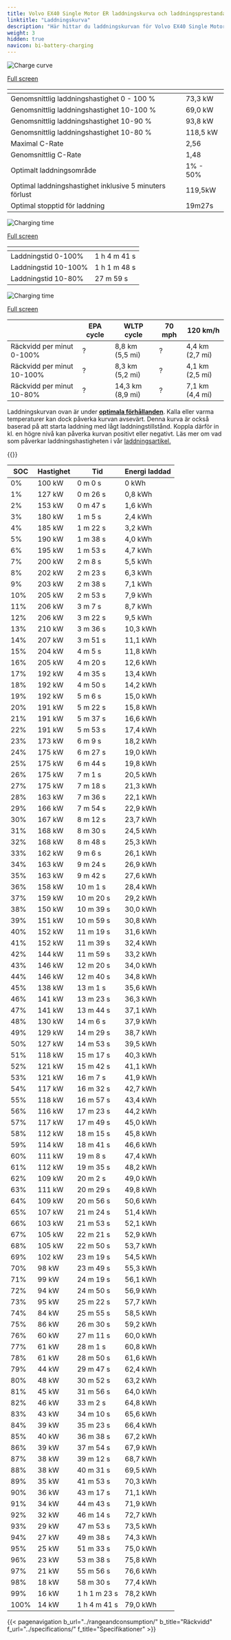 ```yaml
---
title: Volvo EX40 Single Motor ER laddningskurva och laddningsprestanda
linktitle: "Laddningskurva"
description: "Här hittar du laddningskurvan för Volvo EX40 Single Motor ER."
weight: 3
hidden: true
navicon: bi-battery-charging
---
```

<!-- markdownlint-disable MD033 -->
<!-- markdownlint-disable MD010 -->
<img src="/images/models/volvo/ex40/ex40_single_motor_er/chargingcurve.svg" alt="Charge curve" class="img-fluid">

[Full screen](/images/models/volvo/ex40/ex40_single_motor_er/chargingcurve.svg)


<div class="table-responsive">
<table class="table table-striped border">
	<thead>
		<tr>
			<th>
			</th>
			<th>
			</th>
		</tr>
	</thead>
	<tbody>
		<tr>
			<td>
				Genomsnittlig laddningshastighet 0 - 100 %
			</td>
			<td>
				73,3 kW
			</td>
		</tr>
		<tr>
			<td>
				Genomsnittlig laddningshastighet 10-100 %
			</td>
			<td>
				69,0 kW
			</td>
		</tr>
		<tr>
			<td>
				Genomsnittlig laddningshastighet 10-90 %
			</td>
			<td>
				93,8 kW
			</td>
		</tr>
		<tr>
			<td>
				Genomsnittlig laddningshastighet 10-80 %
			</td>
			<td>
				118,5 kW
			</td>
		</tr>
		<tr>
			<td>
				Maximal C-Rate
			</td>
			<td>
				2,56
			</td>
		</tr>
		<tr>
			<td>
				Genomsnittlig C-Rate
			</td>
			<td>
				1,48
			</td>
		</tr>
		<tr>
			<td>
				Optimalt laddningsområde
			</td>
			<td>
				1% - 50%
			</td>
		</tr>
		<tr>
			<td>
				Optimal laddningshastighet inklusive 5 minuters förlust
			</td>
			<td>
				119,5kW
			</td>
		</tr>
		<tr>
			<td>
				Optimal stopptid för laddning
			</td>
			<td>
				19m27s
			</td>
		</tr>
	</tbody>
</table>
</div>
<img src="/images/models/volvo/ex40/ex40_single_motor_er/chargingtime.svg" alt="Charging time" class="img-fluid">

[Full screen](/images/models/volvo/ex40/ex40_single_motor_er/chargingtime.svg)
<div class="table-responsive">
<table class="table table-striped border">
	<thead>
		<tr>
			<th>
			</th>
			<th>
			</th>
		</tr>
	</thead>
	<tbody>
		<tr>
			<td>
				Laddningstid 0-100%
			</td>
			<td>
				1 h 4 m 41 s
			</td>
		</tr>
		<tr>
			<td>
				Laddningstid 10-100%
			</td>
			<td>
				1 h 1 m 48 s
			</td>
		</tr>
		<tr>
			<td>
				Laddningstid 10-80%
			</td>
			<td>
				 27 m 59 s
			</td>
		</tr>
	</tbody>
</table>
</div>
<img src="/images/models/volvo/ex40/ex40_single_motor_er/chargerangespeed.svg" alt="Charging time" class="img-fluid">

[Full screen](/images/models/volvo/ex40/ex40_single_motor_er/chargerangespeed.svg)
<div class="table-responsive">
<table class="table table-striped border">
	<thead>
		<tr>
			<th>
			</th>
			<th>
				EPA cycle
			</th>
			<th>
				WLTP cycle
			</th>
			<th>
				70 mph
			</th>
			<th>
				120 km/h
			</th>
		</tr>
	</thead>
	<tbody>
		<tr>
			<td>
				Räckvidd per minut 0-100%
			</td>
			<td>
				?
			</td>
			<td>
				8,8 km (5,5 mi)
			</td>
			<td>
				?
			</td>
			<td>
				4,4 km (2,7 mi)
			</td>
		</tr>
		<tr>
			<td>
				Räckvidd per minut 10-100%
			</td>
			<td>
				?
			</td>
			<td>
				8,3 km (5,2 mi)
			</td>
			<td>
				?
			</td>
			<td>
				4,1 km (2,5 mi)
			</td>
		</tr>
		<tr>
			<td>
				Räckvidd per minut 10-80%
			</td>
			<td>
				?
			</td>
			<td>
				14,3 km (8,9 mi)
			</td>
			<td>
				?
			</td>
			<td>
				7,1 km (4,4 mi)
			</td>
		</tr>
	</tbody>
</table>
</div>


Laddningskurvan ovan är under **[optimala förhållanden](../../../../../technology/battery/charging/#temperatur)**. Kalla eller varma temperaturer kan dock påverka kurvan avsevärt. Denna kurva är också baserad på att starta laddning med lågt laddningstillstånd. Koppla därför in kl. en högre nivå kan påverka kurvan positivt eller negativt. Läs mer om vad som påverkar laddningshastigheten i vår [laddningsartikel.](../../../../../technology/battery/charging/)


{{<evkxdisplayaddarticle />}}
<div class="table-responsive">
<table class="table table-striped border">
	<thead>
		<tr>
			<th>
				SOC
			</th>
			<th>
				Hastighet
			</th>
			<th>
				Tid
			</th>
			<th>
				Energi laddad
			</th>
		</tr>
	</thead>
	<tbody>
		<tr>
			<td>
				0%
			</td>
			<td>
				100 kW
			</td>
			<td>
				 0 m 0 s
			</td>
			<td>
				0 kWh
			</td>
		</tr>
		<tr>
			<td>
				1%
			</td>
			<td>
				127 kW
			</td>
			<td>
				 0 m 26 s
			</td>
			<td>
				0,8 kWh
			</td>
		</tr>
		<tr>
			<td>
				2%
			</td>
			<td>
				153 kW
			</td>
			<td>
				 0 m 47 s
			</td>
			<td>
				1,6 kWh
			</td>
		</tr>
		<tr>
			<td>
				3%
			</td>
			<td>
				180 kW
			</td>
			<td>
				 1 m 5 s
			</td>
			<td>
				2,4 kWh
			</td>
		</tr>
		<tr>
			<td>
				4%
			</td>
			<td>
				185 kW
			</td>
			<td>
				 1 m 22 s
			</td>
			<td>
				3,2 kWh
			</td>
		</tr>
		<tr>
			<td>
				5%
			</td>
			<td>
				190 kW
			</td>
			<td>
				 1 m 38 s
			</td>
			<td>
				4,0 kWh
			</td>
		</tr>
		<tr>
			<td>
				6%
			</td>
			<td>
				195 kW
			</td>
			<td>
				 1 m 53 s
			</td>
			<td>
				4,7 kWh
			</td>
		</tr>
		<tr>
			<td>
				7%
			</td>
			<td>
				200 kW
			</td>
			<td>
				 2 m 8 s
			</td>
			<td>
				5,5 kWh
			</td>
		</tr>
		<tr>
			<td>
				8%
			</td>
			<td>
				202 kW
			</td>
			<td>
				 2 m 23 s
			</td>
			<td>
				6,3 kWh
			</td>
		</tr>
		<tr>
			<td>
				9%
			</td>
			<td>
				203 kW
			</td>
			<td>
				 2 m 38 s
			</td>
			<td>
				7,1 kWh
			</td>
		</tr>
		<tr>
			<td>
				10%
			</td>
			<td>
				205 kW
			</td>
			<td>
				 2 m 53 s
			</td>
			<td>
				7,9 kWh
			</td>
		</tr>
		<tr>
			<td>
				11%
			</td>
			<td>
				206 kW
			</td>
			<td>
				 3 m 7 s
			</td>
			<td>
				8,7 kWh
			</td>
		</tr>
		<tr>
			<td>
				12%
			</td>
			<td>
				206 kW
			</td>
			<td>
				 3 m 22 s
			</td>
			<td>
				9,5 kWh
			</td>
		</tr>
		<tr>
			<td>
				13%
			</td>
			<td>
				210 kW
			</td>
			<td>
				 3 m 36 s
			</td>
			<td>
				10,3 kWh
			</td>
		</tr>
		<tr>
			<td>
				14%
			</td>
			<td>
				207 kW
			</td>
			<td>
				 3 m 51 s
			</td>
			<td>
				11,1 kWh
			</td>
		</tr>
		<tr>
			<td>
				15%
			</td>
			<td>
				204 kW
			</td>
			<td>
				 4 m 5 s
			</td>
			<td>
				11,8 kWh
			</td>
		</tr>
		<tr>
			<td>
				16%
			</td>
			<td>
				205 kW
			</td>
			<td>
				 4 m 20 s
			</td>
			<td>
				12,6 kWh
			</td>
		</tr>
		<tr>
			<td>
				17%
			</td>
			<td>
				192 kW
			</td>
			<td>
				 4 m 35 s
			</td>
			<td>
				13,4 kWh
			</td>
		</tr>
		<tr>
			<td>
				18%
			</td>
			<td>
				192 kW
			</td>
			<td>
				 4 m 50 s
			</td>
			<td>
				14,2 kWh
			</td>
		</tr>
		<tr>
			<td>
				19%
			</td>
			<td>
				192 kW
			</td>
			<td>
				 5 m 6 s
			</td>
			<td>
				15,0 kWh
			</td>
		</tr>
		<tr>
			<td>
				20%
			</td>
			<td>
				191 kW
			</td>
			<td>
				 5 m 22 s
			</td>
			<td>
				15,8 kWh
			</td>
		</tr>
		<tr>
			<td>
				21%
			</td>
			<td>
				191 kW
			</td>
			<td>
				 5 m 37 s
			</td>
			<td>
				16,6 kWh
			</td>
		</tr>
		<tr>
			<td>
				22%
			</td>
			<td>
				191 kW
			</td>
			<td>
				 5 m 53 s
			</td>
			<td>
				17,4 kWh
			</td>
		</tr>
		<tr>
			<td>
				23%
			</td>
			<td>
				173 kW
			</td>
			<td>
				 6 m 9 s
			</td>
			<td>
				18,2 kWh
			</td>
		</tr>
		<tr>
			<td>
				24%
			</td>
			<td>
				175 kW
			</td>
			<td>
				 6 m 27 s
			</td>
			<td>
				19,0 kWh
			</td>
		</tr>
		<tr>
			<td>
				25%
			</td>
			<td>
				175 kW
			</td>
			<td>
				 6 m 44 s
			</td>
			<td>
				19,8 kWh
			</td>
		</tr>
		<tr>
			<td>
				26%
			</td>
			<td>
				175 kW
			</td>
			<td>
				 7 m 1 s
			</td>
			<td>
				20,5 kWh
			</td>
		</tr>
		<tr>
			<td>
				27%
			</td>
			<td>
				175 kW
			</td>
			<td>
				 7 m 18 s
			</td>
			<td>
				21,3 kWh
			</td>
		</tr>
		<tr>
			<td>
				28%
			</td>
			<td>
				163 kW
			</td>
			<td>
				 7 m 36 s
			</td>
			<td>
				22,1 kWh
			</td>
		</tr>
		<tr>
			<td>
				29%
			</td>
			<td>
				166 kW
			</td>
			<td>
				 7 m 54 s
			</td>
			<td>
				22,9 kWh
			</td>
		</tr>
		<tr>
			<td>
				30%
			</td>
			<td>
				167 kW
			</td>
			<td>
				 8 m 12 s
			</td>
			<td>
				23,7 kWh
			</td>
		</tr>
		<tr>
			<td>
				31%
			</td>
			<td>
				168 kW
			</td>
			<td>
				 8 m 30 s
			</td>
			<td>
				24,5 kWh
			</td>
		</tr>
		<tr>
			<td>
				32%
			</td>
			<td>
				168 kW
			</td>
			<td>
				 8 m 48 s
			</td>
			<td>
				25,3 kWh
			</td>
		</tr>
		<tr>
			<td>
				33%
			</td>
			<td>
				162 kW
			</td>
			<td>
				 9 m 6 s
			</td>
			<td>
				26,1 kWh
			</td>
		</tr>
		<tr>
			<td>
				34%
			</td>
			<td>
				163 kW
			</td>
			<td>
				 9 m 24 s
			</td>
			<td>
				26,9 kWh
			</td>
		</tr>
		<tr>
			<td>
				35%
			</td>
			<td>
				163 kW
			</td>
			<td>
				 9 m 42 s
			</td>
			<td>
				27,6 kWh
			</td>
		</tr>
		<tr>
			<td>
				36%
			</td>
			<td>
				158 kW
			</td>
			<td>
				 10 m 1 s
			</td>
			<td>
				28,4 kWh
			</td>
		</tr>
		<tr>
			<td>
				37%
			</td>
			<td>
				159 kW
			</td>
			<td>
				 10 m 20 s
			</td>
			<td>
				29,2 kWh
			</td>
		</tr>
		<tr>
			<td>
				38%
			</td>
			<td>
				150 kW
			</td>
			<td>
				 10 m 39 s
			</td>
			<td>
				30,0 kWh
			</td>
		</tr>
		<tr>
			<td>
				39%
			</td>
			<td>
				151 kW
			</td>
			<td>
				 10 m 59 s
			</td>
			<td>
				30,8 kWh
			</td>
		</tr>
		<tr>
			<td>
				40%
			</td>
			<td>
				152 kW
			</td>
			<td>
				 11 m 19 s
			</td>
			<td>
				31,6 kWh
			</td>
		</tr>
		<tr>
			<td>
				41%
			</td>
			<td>
				152 kW
			</td>
			<td>
				 11 m 39 s
			</td>
			<td>
				32,4 kWh
			</td>
		</tr>
		<tr>
			<td>
				42%
			</td>
			<td>
				144 kW
			</td>
			<td>
				 11 m 59 s
			</td>
			<td>
				33,2 kWh
			</td>
		</tr>
		<tr>
			<td>
				43%
			</td>
			<td>
				146 kW
			</td>
			<td>
				 12 m 20 s
			</td>
			<td>
				34,0 kWh
			</td>
		</tr>
		<tr>
			<td>
				44%
			</td>
			<td>
				146 kW
			</td>
			<td>
				 12 m 40 s
			</td>
			<td>
				34,8 kWh
			</td>
		</tr>
		<tr>
			<td>
				45%
			</td>
			<td>
				138 kW
			</td>
			<td>
				 13 m 1 s
			</td>
			<td>
				35,6 kWh
			</td>
		</tr>
		<tr>
			<td>
				46%
			</td>
			<td>
				141 kW
			</td>
			<td>
				 13 m 23 s
			</td>
			<td>
				36,3 kWh
			</td>
		</tr>
		<tr>
			<td>
				47%
			</td>
			<td>
				141 kW
			</td>
			<td>
				 13 m 44 s
			</td>
			<td>
				37,1 kWh
			</td>
		</tr>
		<tr>
			<td>
				48%
			</td>
			<td>
				130 kW
			</td>
			<td>
				 14 m 6 s
			</td>
			<td>
				37,9 kWh
			</td>
		</tr>
		<tr>
			<td>
				49%
			</td>
			<td>
				129 kW
			</td>
			<td>
				 14 m 29 s
			</td>
			<td>
				38,7 kWh
			</td>
		</tr>
		<tr>
			<td>
				50%
			</td>
			<td>
				127 kW
			</td>
			<td>
				 14 m 53 s
			</td>
			<td>
				39,5 kWh
			</td>
		</tr>
		<tr>
			<td>
				51%
			</td>
			<td>
				118 kW
			</td>
			<td>
				 15 m 17 s
			</td>
			<td>
				40,3 kWh
			</td>
		</tr>
		<tr>
			<td>
				52%
			</td>
			<td>
				121 kW
			</td>
			<td>
				 15 m 42 s
			</td>
			<td>
				41,1 kWh
			</td>
		</tr>
		<tr>
			<td>
				53%
			</td>
			<td>
				121 kW
			</td>
			<td>
				 16 m 7 s
			</td>
			<td>
				41,9 kWh
			</td>
		</tr>
		<tr>
			<td>
				54%
			</td>
			<td>
				117 kW
			</td>
			<td>
				 16 m 32 s
			</td>
			<td>
				42,7 kWh
			</td>
		</tr>
		<tr>
			<td>
				55%
			</td>
			<td>
				118 kW
			</td>
			<td>
				 16 m 57 s
			</td>
			<td>
				43,4 kWh
			</td>
		</tr>
		<tr>
			<td>
				56%
			</td>
			<td>
				116 kW
			</td>
			<td>
				 17 m 23 s
			</td>
			<td>
				44,2 kWh
			</td>
		</tr>
		<tr>
			<td>
				57%
			</td>
			<td>
				117 kW
			</td>
			<td>
				 17 m 49 s
			</td>
			<td>
				45,0 kWh
			</td>
		</tr>
		<tr>
			<td>
				58%
			</td>
			<td>
				112 kW
			</td>
			<td>
				 18 m 15 s
			</td>
			<td>
				45,8 kWh
			</td>
		</tr>
		<tr>
			<td>
				59%
			</td>
			<td>
				114 kW
			</td>
			<td>
				 18 m 41 s
			</td>
			<td>
				46,6 kWh
			</td>
		</tr>
		<tr>
			<td>
				60%
			</td>
			<td>
				111 kW
			</td>
			<td>
				 19 m 8 s
			</td>
			<td>
				47,4 kWh
			</td>
		</tr>
		<tr>
			<td>
				61%
			</td>
			<td>
				112 kW
			</td>
			<td>
				 19 m 35 s
			</td>
			<td>
				48,2 kWh
			</td>
		</tr>
		<tr>
			<td>
				62%
			</td>
			<td>
				109 kW
			</td>
			<td>
				 20 m 2 s
			</td>
			<td>
				49,0 kWh
			</td>
		</tr>
		<tr>
			<td>
				63%
			</td>
			<td>
				111 kW
			</td>
			<td>
				 20 m 29 s
			</td>
			<td>
				49,8 kWh
			</td>
		</tr>
		<tr>
			<td>
				64%
			</td>
			<td>
				109 kW
			</td>
			<td>
				 20 m 56 s
			</td>
			<td>
				50,6 kWh
			</td>
		</tr>
		<tr>
			<td>
				65%
			</td>
			<td>
				107 kW
			</td>
			<td>
				 21 m 24 s
			</td>
			<td>
				51,4 kWh
			</td>
		</tr>
		<tr>
			<td>
				66%
			</td>
			<td>
				103 kW
			</td>
			<td>
				 21 m 53 s
			</td>
			<td>
				52,1 kWh
			</td>
		</tr>
		<tr>
			<td>
				67%
			</td>
			<td>
				105 kW
			</td>
			<td>
				 22 m 21 s
			</td>
			<td>
				52,9 kWh
			</td>
		</tr>
		<tr>
			<td>
				68%
			</td>
			<td>
				105 kW
			</td>
			<td>
				 22 m 50 s
			</td>
			<td>
				53,7 kWh
			</td>
		</tr>
		<tr>
			<td>
				69%
			</td>
			<td>
				102 kW
			</td>
			<td>
				 23 m 19 s
			</td>
			<td>
				54,5 kWh
			</td>
		</tr>
		<tr>
			<td>
				70%
			</td>
			<td>
				98 kW
			</td>
			<td>
				 23 m 49 s
			</td>
			<td>
				55,3 kWh
			</td>
		</tr>
		<tr>
			<td>
				71%
			</td>
			<td>
				99 kW
			</td>
			<td>
				 24 m 19 s
			</td>
			<td>
				56,1 kWh
			</td>
		</tr>
		<tr>
			<td>
				72%
			</td>
			<td>
				94 kW
			</td>
			<td>
				 24 m 50 s
			</td>
			<td>
				56,9 kWh
			</td>
		</tr>
		<tr>
			<td>
				73%
			</td>
			<td>
				95 kW
			</td>
			<td>
				 25 m 22 s
			</td>
			<td>
				57,7 kWh
			</td>
		</tr>
		<tr>
			<td>
				74%
			</td>
			<td>
				84 kW
			</td>
			<td>
				 25 m 55 s
			</td>
			<td>
				58,5 kWh
			</td>
		</tr>
		<tr>
			<td>
				75%
			</td>
			<td>
				86 kW
			</td>
			<td>
				 26 m 30 s
			</td>
			<td>
				59,2 kWh
			</td>
		</tr>
		<tr>
			<td>
				76%
			</td>
			<td>
				60 kW
			</td>
			<td>
				 27 m 11 s
			</td>
			<td>
				60,0 kWh
			</td>
		</tr>
		<tr>
			<td>
				77%
			</td>
			<td>
				61 kW
			</td>
			<td>
				 28 m 1 s
			</td>
			<td>
				60,8 kWh
			</td>
		</tr>
		<tr>
			<td>
				78%
			</td>
			<td>
				61 kW
			</td>
			<td>
				 28 m 50 s
			</td>
			<td>
				61,6 kWh
			</td>
		</tr>
		<tr>
			<td>
				79%
			</td>
			<td>
				44 kW
			</td>
			<td>
				 29 m 47 s
			</td>
			<td>
				62,4 kWh
			</td>
		</tr>
		<tr>
			<td>
				80%
			</td>
			<td>
				48 kW
			</td>
			<td>
				 30 m 52 s
			</td>
			<td>
				63,2 kWh
			</td>
		</tr>
		<tr>
			<td>
				81%
			</td>
			<td>
				45 kW
			</td>
			<td>
				 31 m 56 s
			</td>
			<td>
				64,0 kWh
			</td>
		</tr>
		<tr>
			<td>
				82%
			</td>
			<td>
				46 kW
			</td>
			<td>
				 33 m 2 s
			</td>
			<td>
				64,8 kWh
			</td>
		</tr>
		<tr>
			<td>
				83%
			</td>
			<td>
				43 kW
			</td>
			<td>
				 34 m 10 s
			</td>
			<td>
				65,6 kWh
			</td>
		</tr>
		<tr>
			<td>
				84%
			</td>
			<td>
				39 kW
			</td>
			<td>
				 35 m 23 s
			</td>
			<td>
				66,4 kWh
			</td>
		</tr>
		<tr>
			<td>
				85%
			</td>
			<td>
				40 kW
			</td>
			<td>
				 36 m 38 s
			</td>
			<td>
				67,2 kWh
			</td>
		</tr>
		<tr>
			<td>
				86%
			</td>
			<td>
				39 kW
			</td>
			<td>
				 37 m 54 s
			</td>
			<td>
				67,9 kWh
			</td>
		</tr>
		<tr>
			<td>
				87%
			</td>
			<td>
				38 kW
			</td>
			<td>
				 39 m 12 s
			</td>
			<td>
				68,7 kWh
			</td>
		</tr>
		<tr>
			<td>
				88%
			</td>
			<td>
				38 kW
			</td>
			<td>
				 40 m 31 s
			</td>
			<td>
				69,5 kWh
			</td>
		</tr>
		<tr>
			<td>
				89%
			</td>
			<td>
				35 kW
			</td>
			<td>
				 41 m 53 s
			</td>
			<td>
				70,3 kWh
			</td>
		</tr>
		<tr>
			<td>
				90%
			</td>
			<td>
				36 kW
			</td>
			<td>
				 43 m 17 s
			</td>
			<td>
				71,1 kWh
			</td>
		</tr>
		<tr>
			<td>
				91%
			</td>
			<td>
				34 kW
			</td>
			<td>
				 44 m 43 s
			</td>
			<td>
				71,9 kWh
			</td>
		</tr>
		<tr>
			<td>
				92%
			</td>
			<td>
				32 kW
			</td>
			<td>
				 46 m 14 s
			</td>
			<td>
				72,7 kWh
			</td>
		</tr>
		<tr>
			<td>
				93%
			</td>
			<td>
				29 kW
			</td>
			<td>
				 47 m 53 s
			</td>
			<td>
				73,5 kWh
			</td>
		</tr>
		<tr>
			<td>
				94%
			</td>
			<td>
				27 kW
			</td>
			<td>
				 49 m 38 s
			</td>
			<td>
				74,3 kWh
			</td>
		</tr>
		<tr>
			<td>
				95%
			</td>
			<td>
				25 kW
			</td>
			<td>
				 51 m 33 s
			</td>
			<td>
				75,0 kWh
			</td>
		</tr>
		<tr>
			<td>
				96%
			</td>
			<td>
				23 kW
			</td>
			<td>
				 53 m 38 s
			</td>
			<td>
				75,8 kWh
			</td>
		</tr>
		<tr>
			<td>
				97%
			</td>
			<td>
				21 kW
			</td>
			<td>
				 55 m 56 s
			</td>
			<td>
				76,6 kWh
			</td>
		</tr>
		<tr>
			<td>
				98%
			</td>
			<td>
				18 kW
			</td>
			<td>
				 58 m 30 s
			</td>
			<td>
				77,4 kWh
			</td>
		</tr>
		<tr>
			<td>
				99%
			</td>
			<td>
				16 kW
			</td>
			<td>
				1 h 1 m 23 s
			</td>
			<td>
				78,2 kWh
			</td>
		</tr>
		<tr>
			<td>
				100%
			</td>
			<td>
				14 kW
			</td>
			<td>
				1 h 4 m 41 s
			</td>
			<td>
				79,0 kWh
			</td>
		</tr>
	</tbody>
</table>
</div>


{{< pagenavigation b_url="../rangeandconsumption/" b_title="Räckvidd" f_url="../specifications/" f_title="Specifikationer" >}}
